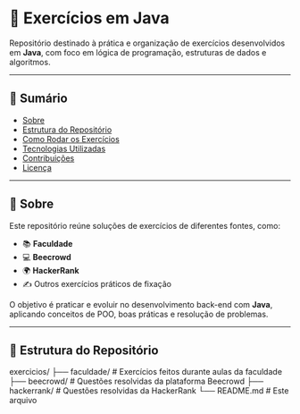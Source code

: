 # 📝 Exercícios em Java

Repositório destinado à prática e organização de exercícios desenvolvidos em **Java**, com foco em lógica de programação, estruturas de dados e algoritmos.

---

## 📌 Sumário
- [Sobre](#sobre)
- [Estrutura do Repositório](#estrutura-do-repositório)
- [Como Rodar os Exercícios](#como-rodar-os-exercícios)
- [Tecnologias Utilizadas](#tecnologias-utilizadas)
- [Contribuições](#contribuições)
- [Licença](#licença)

---

## 📖 Sobre

Este repositório reúne soluções de exercícios de diferentes fontes, como:

- 📚 **Faculdade**  
- 💻 **Beecrowd**  
- 🌍 **HackerRank**  
- ✍️ Outros exercícios práticos de fixação  

O objetivo é praticar e evoluir no desenvolvimento back-end com **Java**, aplicando conceitos de POO, boas práticas e resolução de problemas.

---

## 📂 Estrutura do Repositório

exercicios/
├── faculdade/ # Exercícios feitos durante aulas da faculdade
├── beecrowd/ # Questões resolvidas da plataforma Beecrowd
├── hackerrank/ # Questões resolvidas da HackerRank
└── README.md # Este arquivo

